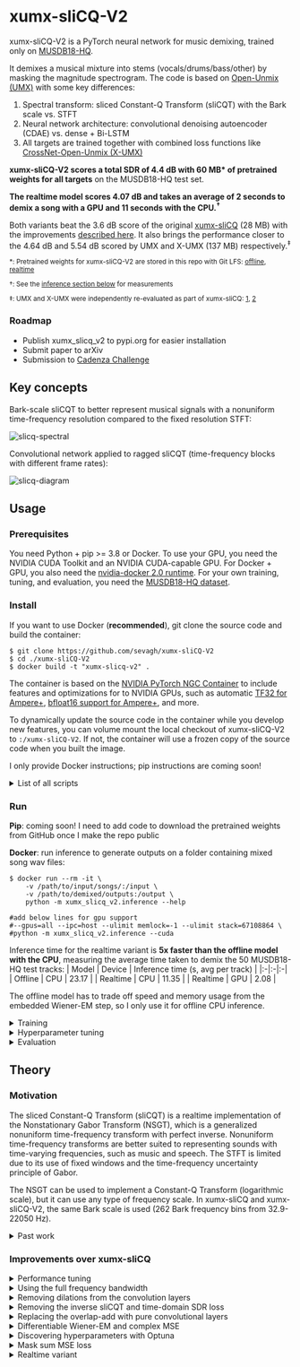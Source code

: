 <!--
# META:TODO

1. finish realtime training + evaluation
1. measure inference time measurements in inference (CPU, GPU) for README
    1. run on 50 musdb18-hq test songs
    1. cadenza flag for inference script
1. git tag with "v1.0.0a" when pretrained models are ready
1. pip wheel is fine w/ download fn, need public repo for that
    make public before pip wheel
1. arxiv paper
1. cadenza challenge submission
1. cadenza challenge paper
1. MILA tech talk 2
-->

# xumx-sliCQ-V2

<!--[![PyPI Wheel](https://img.shields.io/pypi/v/openunmix.svg)](https://pypi.python.org/pypi/openunmix)
[![arXiv](https://img.shields.io/badge/arXiv-2112.05509-b31b1b.svg)](https://arxiv.org/abs/2112.05509)-->

xumx-sliCQ-V2 is a PyTorch neural network for music demixing, trained only on [MUSDB18-HQ](https://zenodo.org/record/3338373).

It demixes a musical mixture into stems (vocals/drums/bass/other) by masking the magnitude spectrogram. The code is based on [Open-Unmix (UMX)](https://github.com/sigsep/open-unmix-pytorch) with some key differences:
1. Spectral transform: sliced Constant-Q Transform (sliCQT) with the Bark scale vs. STFT
1. Neural network architecture: convolutional denoising autoencoder (CDAE) vs. dense + Bi-LSTM
1. All targets are trained together with combined loss functions like [CrossNet-Open-Unmix (X-UMX)](https://github.com/sony/ai-research-code/blob/master/x-umx/x-umx.md)

**xumx-sliCQ-V2 scores a total SDR of 4.4 dB with 60 MB\* of pretrained weights for all targets** on the MUSDB18-HQ test set.

**The realtime model scores 4.07 dB and takes an average of 2 seconds to demix a song with a GPU and 11 seconds with the CPU.<sup>†</sup>**

Both variants beat the 3.6 dB score of the original [xumx-sliCQ](https://github.com/sevagh/xumx-sliCQ) (28 MB) with the improvements [described here](#improvements-over-xumx-slicq). It also brings the performance closer to the 4.64 dB and 5.54 dB scored by UMX and X-UMX (137 MB) respectively.<sup>‡</sup>

<!--
Cite xumx-sliCQ-V2:
```
(TODO latex citation block here)
write arxiv paper
```-->

<sub>

\*: Pretrained weights for xumx-sliCQ-V2 are stored in this repo with Git LFS: [offline](./pretrained_model), [realtime](./pretrained_model_realtime)

</sub>

<sub>

†: See the [inference section below](#run) for measurements

</sub>

<sub>

‡: UMX and X-UMX were independently re-evaluated as part of xumx-sliCQ: [1](https://github.com/sevagh/xumx_slicq_extra/blob/main/old-latex/mdx-submissions21/paper.md#results), [2](https://github.com/sevagh/xumx_slicq_extra)

</sub>

### Roadmap

* Publish xumx_slicq_v2 to pypi.org for easier installation
* Submit paper to arXiv
* Submission to [Cadenza Challenge](http://cadenzachallenge.org/)

## Key concepts

Bark-scale sliCQT to better represent musical signals with a nonuniform time-frequency resolution compared to the fixed resolution STFT:

![slicq-spectral](.github/slicq_spectral.png)

Convolutional network applied to ragged sliCQT (time-frequency blocks with different frame rates):

![slicq-diagram](.github/slicq_diagram.png)

## Usage

### Prerequisites

You need Python + pip >= 3.8 or Docker. To use your GPU, you need the NVIDIA CUDA Toolkit and an NVIDIA CUDA-capable GPU. For Docker + GPU, you also need the [nvidia-docker 2.0 runtime](https://docs.nvidia.com/datacenter/cloud-native/container-toolkit/install-guide.html#docker). For your own training, tuning, and evaluation, you need the [MUSDB18-HQ dataset](https://zenodo.org/record/3338373).

### Install

If you want to use Docker (**recommended**), git clone the source code and build the container:
```
$ git clone https://github.com/sevagh/xumx-sliCQ-V2
$ cd ./xumx-sliCQ-V2
$ docker build -t "xumx-slicq-v2" .
```

The container is based on the [NVIDIA PyTorch NGC Container](https://catalog.ngc.nvidia.com/orgs/nvidia/containers/pytorch) to include features and optimizations for to NVIDIA GPUs, such as automatic [TF32 for Ampere+](https://blogs.nvidia.com/blog/2020/05/14/tensorfloat-32-precision-format/), [bfloat16 support for Ampere+](https://docs.nvidia.com/cuda/ampere-tuning-guide/index.html), and more.

To dynamically update the source code in the container while you develop new features, you can volume mount the local checkout of xumx-sliCQ-V2 to `:/xumx-sliCQ-V2`. If not, the container will use a frozen copy of the source code when you built the image.

I only provide Docker instructions; pip instructions are coming soon!
<!--```
# basic inference
$ pip install 'xumx_slicq_v2 @ git+ssh://git@github.com/sevagh/xumx-sliCQ-V2'

# training, tuning, development, etc.
$ pip install 'xumx_slicq_v2[devel] @ git+ssh://git@github.com/sevagh/xumx-sliCQ-V2'
```-->

<details>
<summary>List of all scripts</summary>

| Script | Description | Device |
|:-|:-|:-|
| For end users | |
| xumx_slicq_v2.inference | Demix mixed songs | CPU **or** CUDA GPU |
| For developers | |
| xumx_slicq_v2.evaluation | Evaluate pretrained networks | CPU |
| xumx_slicq_v2.training | Train the network | CUDA GPU |
| xumx_slicq_v2.optuna | Optuna hyperparam tuning | CUDA GPU |
| xumx_slicq_v2.slicqfinder | Random sliCQT param search | CPU **or** CUDA GPU |
| xumx_slicq_v2.visualization | Generate spectrograms | CPU |

If you installed the package with pip, run them like `python -m xumx_slicq_v2.$script_name`.

</details>

### Run

**Pip**: coming soon! I need to add code to download the pretrained weights from GitHub once I make the repo public

**Docker**: run inference to generate outputs on a folder containing mixed song wav files:

```
$ docker run --rm -it \
    -v /path/to/input/songs/:/input \
    -v /path/to/demixed/outputs:/output \
    python -m xumx_slicq_v2.inference --help

#add below lines for gpu support
#--gpus=all --ipc=host --ulimit memlock=-1 --ulimit stack=67108864 \
#python -m xumx_slicq_v2.inference --cuda
```

Inference time for the realtime variant is **5x faster than the offline model with the CPU**, measuring the average time taken to demix the 50 MUSDB18-HQ test tracks:
| Model | Device | Inference time (s, avg per track) |
|:-|:-|:-|
| Offline | CPU | 23.17 |
| Realtime | CPU | 11.35 |
| Realtime | GPU | 2.08 |

The offline model has to trade off speed and memory usage from the embedded Wiener-EM step, so I only use it for offline CPU inference.

<details>
<summary>Training</summary>

```
$ docker run --rm -it \
    --gpus=all --ipc=host --ulimit memlock=-1 --ulimit stack=67108864 \
    -v /path/to/MUSDB18-HQ/dataset:/MUSDB18-HQ \
    -v /path/to/save/trained/model:/model \
    -p 6006:6006 \
    xumx-slicq-v2 \
    python -m xumx_slicq_v2.training --help
```

The Tensorboard training web dashboard is launched by the training script: <http://127.0.0.1:6006/>.

**To persist the model**, you can volume mount a host volume to `:/model` (as in the command above). Killing and relaunching the container with a persisted model will continue the training process. If not, the trained model will disappear when the container is killed.

The lowest lost achieved (complex cross-target MSE + mask sum MSE loss) was 0.0405 at epoch 198. The average epoch time was around 170 seconds, or just under 3 minutes, with a batch size of 64 (and 8 cpu workers for the dataloader).

The lowest lost achieved for the realtime model was 0.0437 at epoch 161. The average epoch time was around 110 seconds, or just under 2 minutes, with a batch size of 64 (and 8 cpu workers for the dataloader).

</details>

<details>
<summary>Hyperparameter tuning</summary>

```
$ docker run --rm -it \
    --gpus=all --ipc=host --ulimit memlock=-1 --ulimit stack=67108864 \
    -v /path/to/MUSDB18-HQ/dataset:/MUSDB18-HQ \
    -p 6006:6006 \
    xumx-slicq-v2 \
    python -m xumx_slicq_v2.optuna --help
```

The Optuna tuning script runs on a cut-down training and validation dataset, and minimizes the SDR score achieved by the model within 10 epochs per trial. It runs for 100 trials and was used to discover improved hyperparameters for xumx-sliCQ-V2 ([read more here](#improvements-over-xumx-slicq)).

The Optuna tuning web dashboard is launched by the tuning script: <http://127.0.0.1:6006/>.

</details>

<details>
<summary>Evaluation</summary>

```
$ docker run --rm -it \
    -v /path/to/MUSDB18-HQ/dataset:/MUSDB18-HQ \
    xumx-slicq-v2 \
    python -m xumx_slicq_v2.evaluation --help
```

By default, the pretrained model will be evaluated. **Pass different models to evaluate** as a path inside the container relative to the source code dir:
```
$ docker run --rm -it \
    -v /path/to/MUSDB18-HQ/dataset:/MUSDB18-HQ \
    -v /path/to//xumx-sliCQ-V2/source/code:/xumx-sliCQ-V2/ \
    xumx-slicq-v2 \
    python -m xumx_slicq_v2.evaluation \
    --model-path='/xumx-sliCQ-V2/model-to-evaluate'
```

This takes ~2-3 hours to run on all 50 test tracks of MUSDB18-HQ on my CPU (5950X + 64GB RAM). It will output the BSS scores of each track, and at the end, output the median score across all frames and tracks:
```
loading separator
scale=bark, fbins=262, fmin=32.90, fmax=22050.00, sllen=18060, trlen=4516
  0%|                                                                              | 0/50 [00:00<?, ?it/s]track: AM Contra - Heart Peripheral
getting audio
applying separation
n chunks: 4
...
<output truncated>
...
vocals          ==> SDR:   4.791  SIR:   7.794  ISR:   8.579  SAR:   4.500
drums           ==> SDR:   4.846  SIR:   8.062  ISR:   8.649  SAR:   4.953
bass            ==> SDR:   4.690  SIR:   8.778  ISR:   5.558  SAR:   4.193
other           ==> SDR:   3.273  SIR:   2.532  ISR:   8.065  SAR:   4.422
```
To get the total SDR, simply sum the four target SDRs and divide by 4:
```
SDR_tot = (SDR_vocals + SDR_drums + SDR_bass + SDR_other)/4.0
```

</details>

## Theory

### Motivation

The sliced Constant-Q Transform (sliCQT) is a realtime implementation of the Nonstationary Gabor Transform (NSGT), which is a generalized nonuniform time-frequency transform with perfect inverse. Nonuniform time-frequency transforms are better suited to representing sounds with time-varying frequencies, such as music and speech. The STFT is limited due to its use of fixed windows and the time-frequency uncertainty principle of Gabor.

The NSGT can be used to implement a Constant-Q Transform (logarithmic scale), but it can use any type of frequency scale. In xumx-sliCQ and xumx-sliCQ-V2, the same Bark scale is used (262 Bark frequency bins from 32.9-22050 Hz).

<details>
<summary>Past work</summary>

I've worked on several related projects leading up to xumx-sliCQ and xumx-sliCQ-V2:
* Realtime Harmonic/Percussive Source Separation: [Real-time-HPSS](https://github.com/sevagh/Real-Time-HPSS)
* Realtime GPU-accelerated Harmonic/Percussive Source Separation: [Zen](https://github.com/sevagh/Zen)
* Neural network for music source separation with Nonstationary Gabor Transforms: [MiXiN](https://github.com/sevagh/MiXiN)
* Experiments on music source separation algorithms with spectrogram masking with nonuniform time-frequency transforms: [Music-Separation-TF](https://github.com/sevagh/Music-Separation-TF)

In 2021, I worked on xumx-sliCQ (V1), [the first variant](https://github.com/sevagh/xumx-sliCQ), to submit to the MDX 21 ([Music Demixing Challenge 2021](https://www.aicrowd.com/challenges/music-demixing-challenge-ismir-2021) on AICrowd), and got my paper published to [the MDX 21 workshop](https://mdx-workshop.github.io/proceedings/hanssian.pdf) at ISMIR 2021 (and [arXiv](https://arxiv.org/abs/2112.05509)). The time-frequency uncertainty principle aligned with my desired thesis topic at the Music Technology Master's program at McGill.

In 2023, I chose to revisit the code of xumx-sliCQ for submission to the [First Cadenza Challenge (CAD1)](http://cadenzachallenge.org/), which is a music demixing challenge with the additional context of hearing loss and accessibility. Nonuniform time-frequency transforms, like the sliCQT, are related to the nolinear human auditory system, and I had specific auditory motivations for choosing the Bark scale for the sliCQT in xumx-sliCQ.

</details>

### Improvements over xumx-sliCQ

<details>
<summary>Performance tuning</summary>

First, I improved a lot of sloppy non-neural network code. The embedded [nsgt library](./xumx_slicq_v2/nsgt), which provides the sliCQT (and originates from <https://github.com/sevagh/nsgt>, and before that, the source <https://github.com/grrrr/nsgt>), had a lot of calls to NumPy after my initial conversion to PyTorch, leading to unnecessary host-device communication throughout an epoch trained on my GPU.

Next, I focused on making my epochs faster. The faster I can train it, the more I can work on xumx-sliCQ-V2 within a given time frame. To get the most out of the PyTorch code and my NVIDIA Ampere GPU (3090), I used two resources:
* Using the NVIDIA PyTorch Docker container (`nvcr.io/nvidia/pytorch:22.12-py3`) as the base for my training container to take advantage of implicit speedups provided by NVIDIA (e.g. automatically-enabled [TF32](https://blogs.nvidia.com/blog/2020/05/14/tensorfloat-32-precision-format/_))
* Modifying my PyTorch code according to the [performance tuning guide](https://pytorch.org/tutorials/recipes/recipes/tuning_guide.html)

The code changes were the following:
* In the model code:
    1. `bias=False` for every conv layer that was followed by a batch norm:
        ```
        encoder.extend([
            Conv2d(
                hidden_size_1,
                hidden_size_2,
                (freq_filter, time_filter_2),
                bias=False,
            ),
            BatchNorm2d(hidden_size_2),
            ReLU(),
        ])
        ```
* In the training code:
    1. Set the model `.to(memory_format=torch.channels_last)`
    1. Enable cuDNN benchmarking
        ```
        torch.backends.cudnn.benchmark = True
        ```
    1. Forcing some additional more TF32-related settings:
        ```
        torch.backends.cudnn.allow_tf32 = True
        ```
    1. Using AMP (Automatic Mixed Precision) with bfloat16 (on CUDA and CPU) (greatly reduces memory during training, allowing a larger batch size):
        ```
        with torch.autocast("cuda", dtype=torch.bfloat16),
                torch.autocast("cpu", dtype=torch.bfloat16):
        ```

An epoch takes ~170s (train + validation) on my RTX 3090 with 24GB of GPU memory with `--batch-size=64 --nb-workers=8`. xumx-sliCQ by contrast took 350s per epoch with a batch size of 32 on an RTX 3080 Ti (which had 12GB GPU memory, half of my 3090). However, the old code used PyTorch 1.10, so the upgrade of V2 to 1.13 may also be contributing to improved performance.

</details>

<details>
<summary>Using the full frequency bandwidth</summary>

In xumx-sliCQ, I didn't use frequency bins above 16,000 Hz in the neural network; the demixing was only done on the frequency bins lower than that limit, copying the `umx` pretrained model of UMX. UMX's other pretrained model, `umxhq`, uses the full spectral bandwidth. In xumx-sliCQ-V2, I removed the bandwidth parameter to pass all the frequency bins of the sliCQT through the neural network.

</details>

<details>
<summary>Removing dilations from the convolution layers</summary>

In the CDAE of xumx-sliCQ, I used a dilation of 2 in the time axis to arbitrarily increase the receptive field without paying attention to music demixing quality (because dilations sound cool).

In xumx-sliCQ-V2, I didn't use any dilations since I had no reason to.

</details>

<details>
<summary>Removing the inverse sliCQT and time-domain SDR loss</summary>

In xumx-sliCQ, I applied the mixed-domain SDR and MSE loss of X-UMX. However, due to the large computational graph introduced by the inverse sliCQT operation, I was disabling its gradient:
```
X = slicqt(x)
Xmag = torch.abs(X)
Ymag_est = unmix(Xmag)
Ycomplex_est = mix_phase(torch.angle(X), Ymag_est)

with torch.no_grad():
     y_est = islicqt(Ycomplex_est)
```

Without this, the epoch time goes from 1-5 minutes to 25+ minutes, making training unfeasible. However, by disabling the gradient, the SDR loss can't influence the network performance. In practice, I found that the MSE was an acceptable correlate to SDR performance, and dropped the isliCQT and SDR loss calculation.

</details>

<details>
<summary>Replacing the overlap-add with pure convolutional layers</summary>

A quirk of the sliCQT is that rather than the familiar 2 dimensions of time and frequency, it has 3 dimensions: slice, time-per-slice, and frequency. Adjacent slices have a 50% overlap with one another and must be summed to get the true spectrogram in a destructive operation (50% of the time coefficients are lost, with no inverse).

In xumx-sliCQ, an extra transpose convolutional layer with stride 2 is used to grow the time coefficients back to the original size after the 4-layer CDAE, to undo the destruction of the overlap-add.

In xumx-sliCQ-V2, the first convolutional layer takes the overlap into account by setting the kernel and stride to the window and hop size of the destructive overlap-add. The result is that the input is downsampled in a way that is recovered by the final transpose convolution layer in the 4-layer CDAE, eliminating the need for an extra upsampling layer.

Diagram (shown for one time-frequency block):
![slicq-overlap-improved](.github/slicq_overlap_improved.png)

By this point, I had a model that scored **4.1 dB** with 28 MB of weights using magnitude MSE loss.

</details>

<details>
<summary>Differentiable Wiener-EM and complex MSE</summary>

Borrowing from [Danna-Sep](https://github.com/yoyololicon/danna-sep), one of the [top performers in the MDX 21 challenge](https://github.com/yoyololicon/music-demixing-challenge-ismir-2021-entry), the differentiable Wiener-EM step is used inside the neural network during training, such that the output of xumx-sliCQ-V2 is a complex sliCQT, and the complex MSE loss function is used instead of the magnitude MSE loss. Wiener-EM is applied separately in each frequency block as shown in the [architecture diagram at the top of the README](#key-concepts).

This got the score to **4.24 dB** with 28 MB of weights trained with complex MSE loss (0.0395).

In xumx-sliCQ, Wiener-EM was only applied in the STFT domain as a post-processing step. The network was trained using magnitude MSE loss. The waveform estimate of xumx-sliCQ combined the estimate of the target magnitude with the phase of the mix (noisy phase or mix phase).

</details>

<details>
<summary>Discovering hyperparameters with Optuna</summary>

Using the included [Optuna tuning script](./xumx_slicq_v2/tuning.py), new hyperparameters that gave the highest SDR after cut-down training/validation epochs were:
* Changing the hidden sizes (channels) of the 2-layer CDAE from 25,55 to 50,51 (increased the model size from ~28-30MB to 60MB)
* Changing the size of the time filter in the 2nd layer from 3 to 4

Note that:
* The time kernel and stride of the first layer uses the window and hop size related to the overlap-add procedure, so it's not a tunable hyperparameter
* The ragged nature of the sliCQT makes it tricky to modify frequency kernel sizes (since the time-frequency bins can vary in their frequency bins, from 1 single frequency up to 86), so I kept those fixed from xumx-sliCQ
* The sliCQT params could be considered a hyperparameter, but the shape of the sliCQT modifies the network architecture, so for simplicity I kept it the same as xumx-sliCQ (262 bins, Bark scale, 32.9-22050 Hz)

This got the score to **4.35 dB** with 60 MB of weights trained with complex MSE loss of 0.0390.

</details>

<details>
<summary>Mask sum MSE loss</summary>

In spectrogram masking approaches to music demixing, commonly a ReLU or Sigmoid activation function is applied as the final activation layer to produce a non-negative mask for the mix magnitude spectrogram. In xumx-sliCQ, I used a Sigmoid activation in the final layer (UMX uses a ReLU). The final mask is multiplied with the input mixture:
```
mix = x.clone()

# x is a mask
x = cdae(x)

# apply the mask, i.e. multiplicative skip connection
x = x*mix
```

Since the mask for each target is between [0, 1], and the targets must add up to the mix, then the masks must add up to exactly 1:
```
drum_mask*mix + vocals_mask*mix + other_mask*mix + bass_mask*mix = mix
drum_mask + vocals_mask + other_mask + bass_mask = 1.0
```

In xumx-sliCQ-V2, I added a second loss term called the mask sum loss, which is the MSE between the sum of the four target masks and a matrix of 1s. This needs a small code change where both the complex slicqt (after Wiener-EM) and the sigmoid masks are returned in the training loop.

This got the score to **4.4 dB** with 60 MB of weights trained with complex MSE loss + mask sum loss of 0.0405.

</details>

<details>
<summary>Realtime variant</summary>

For a future realtime demixing project, I decided to create a realtime variant of xumx-sliCQ-V2. To support realtime inputs:
* I added left padding of the first convolution layer, such that the intermediate representations throughout the autoencoder are only derived from causal inputs
* I replaced the resource-intensive Wiener-EM target maximization with the naive mix-phase approach, which is computationally much lighter (simply combine the target magnitude slicqt with the phase of the mix)

</details>
